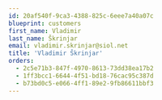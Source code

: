 ```yaml
---
id: 20af540f-9ca3-4388-825c-6eee7a40a07c
blueprint: customers
first_name: Vladimir
last_name: Škrinjar
email: vladimir.skrinjar@siol.net
title: 'Vladimir Škrinjar'
orders:
  - 2c5e71b3-847f-4970-8613-73dd38ea17b2
  - 1ff3bcc1-6644-4f51-bd18-76cac95c387d
  - b73bd0c5-e066-4ff1-89e2-9fb86611bbf3
---
```

